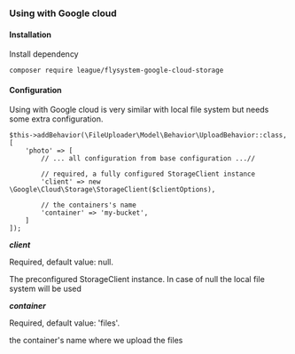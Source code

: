 ### Using with Google cloud

#### Installation

Install dependency

```
composer require league/flysystem-google-cloud-storage
```

#### Configuration

Using with Google cloud is very similar with local file system but needs some extra configuration.

```
$this->addBehavior(\FileUploader\Model\Behavior\UploadBehavior::class, [
    'photo' => [
        // ... all configuration from base configuration ...//

        // required, a fully configured StorageClient instance
        'client' => new \Google\Cloud\Storage\StorageClient($clientOptions),

        // the containers's name
        'container' => 'my-bucket',
    ]
]);
```

***client***

Required, default value: null.

The preconfigured StorageClient instance. In case of null the local file system will be used

***container***

Required, default value: 'files'.

the container's name where we upload the files
